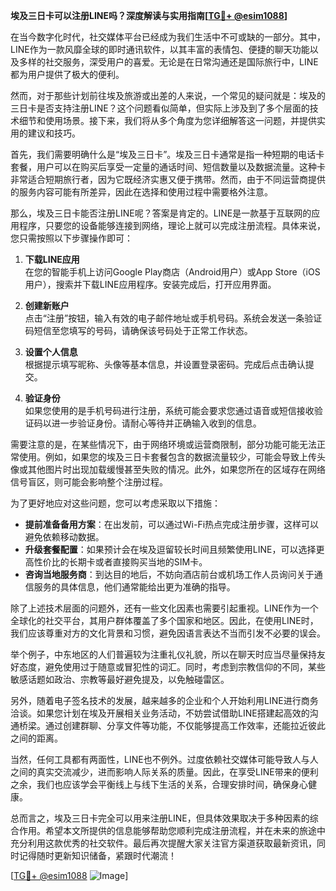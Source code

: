 **埃及三日卡可以注册LINE吗？深度解读与实用指南[[TG💪+ @esim1088](https://t.me/s/esim1088)]**

在当今数字化时代，社交媒体平台已经成为我们生活中不可或缺的一部分。其中，LINE作为一款风靡全球的即时通讯软件，以其丰富的表情包、便捷的聊天功能以及多样的社交服务，深受用户的喜爱。无论是在日常沟通还是国际旅行中，LINE都为用户提供了极大的便利。

然而，对于那些计划前往埃及旅游或出差的人来说，一个常见的疑问就是：埃及的三日卡是否支持注册LINE？这个问题看似简单，但实际上涉及到了多个层面的技术细节和使用场景。接下来，我们将从多个角度为您详细解答这一问题，并提供实用的建议和技巧。

首先，我们需要明确什么是“埃及三日卡”。埃及三日卡通常是指一种短期的电话卡套餐，用户可以在购买后享受一定量的通话时间、短信数量以及数据流量。这种卡非常适合短期旅行者，因为它既经济实惠又便于携带。然而，由于不同运营商提供的服务内容可能有所差异，因此在选择和使用过程中需要格外注意。

那么，埃及三日卡能否注册LINE呢？答案是肯定的。LINE是一款基于互联网的应用程序，只要您的设备能够连接到网络，理论上就可以完成注册流程。具体来说，您只需按照以下步骤操作即可：

1. **下载LINE应用**  
   在您的智能手机上访问Google Play商店（Android用户）或App Store（iOS用户），搜索并下载LINE应用程序。安装完成后，打开应用界面。

2. **创建新账户**  
   点击“注册”按钮，输入有效的电子邮件地址或手机号码。系统会发送一条验证码短信至您填写的号码，请确保该号码处于正常工作状态。

3. **设置个人信息**  
   根据提示填写昵称、头像等基本信息，并设置登录密码。完成后点击确认提交。

4. **验证身份**  
   如果您使用的是手机号码进行注册，系统可能会要求您通过语音或短信接收验证码以进一步验证身份。请耐心等待并正确输入收到的信息。

需要注意的是，在某些情况下，由于网络环境或运营商限制，部分功能可能无法正常使用。例如，如果您的埃及三日卡套餐包含的数据流量较少，可能会导致上传头像或其他图片时出现加载缓慢甚至失败的情况。此外，如果您所在的区域存在网络信号盲区，则可能会影响整个注册过程。

为了更好地应对这些问题，您可以考虑采取以下措施：

- **提前准备备用方案**：在出发前，可以通过Wi-Fi热点完成注册步骤，这样可以避免依赖移动数据。
- **升级套餐配置**：如果预计会在埃及逗留较长时间且频繁使用LINE，可以选择更高性价比的长期卡或者直接购买当地的SIM卡。
- **咨询当地服务商**：到达目的地后，不妨向酒店前台或机场工作人员询问关于通信服务的具体信息，他们通常能给出更为准确的指导。

除了上述技术层面的问题外，还有一些文化因素也需要引起重视。LINE作为一个全球化的社交平台，其用户群体覆盖了多个国家和地区。因此，在使用LINE时，我们应该尊重对方的文化背景和习惯，避免因语言表达不当而引发不必要的误会。

举个例子，中东地区的人们普遍较为注重礼仪礼貌，所以在聊天时应当尽量保持友好态度，避免使用过于随意或冒犯性的词汇。同时，考虑到宗教信仰的不同，某些敏感话题如政治、宗教等最好避免提及，以免触碰雷区。

另外，随着电子签名技术的发展，越来越多的企业和个人开始利用LINE进行商务洽谈。如果您计划在埃及开展相关业务活动，不妨尝试借助LINE搭建起高效的沟通桥梁。通过创建群聊、分享文件等功能，不仅能够提高工作效率，还能拉近彼此之间的距离。

当然，任何工具都有两面性，LINE也不例外。过度依赖社交媒体可能导致人与人之间的真实交流减少，进而影响人际关系的质量。因此，在享受LINE带来的便利之余，我们也应该学会平衡线上与线下生活的关系，合理安排时间，确保身心健康。

总而言之，埃及三日卡完全可以用来注册LINE，但具体效果取决于多种因素的综合作用。希望本文所提供的信息能够帮助您顺利完成注册流程，并在未来的旅途中充分利用这款优秀的社交软件。最后再次提醒大家关注官方渠道获取最新资讯，同时记得随时更新知识储备，紧跟时代潮流！

[[TG💪+ @esim1088](https://t.me/s/esim1088) ![Image](https://i.postimg.cc/4NQfJmqS/Snipaste-2025-05-13-00-14-12.png)]